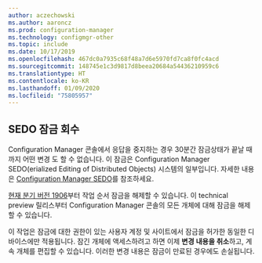 ```yaml
---
author: aczechowski
ms.author: aaroncz
ms.prod: configuration-manager
ms.technology: configmgr-other
ms.topic: include
ms.date: 10/17/2019
ms.openlocfilehash: 467dc0a7935c68f48a7d6e5970fd7ca8f0fc4acd
ms.sourcegitcommit: 148745e1c3d9817d8beea20684a54436210959c6
ms.translationtype: HT
ms.contentlocale: ko-KR
ms.lasthandoff: 01/09/2020
ms.locfileid: "75805957"
---
```

## <a name="bkmk_sedo"></a> SEDO 잠금 회수

<!--4786915-->

Configuration Manager 콘솔에서 응답을 중지하는 경우 30분간 잠금상태가 끝날 때까지 어떤 변경 도 할 수 없습니다. 이 잠금은 Configuration Manager SEDO(erialized Editing of Distributed Objects) 시스템의 일부입니다. 자세한 내용은 [Configuration Manager SEDO](/sccm/develop/core/understand/sedo)를 참조하세요.

[현재 분기 버전 1906](/sccm/core/plan-design/changes/whats-new-in-version-1906#reclaim-sedo-lock-for-task-sequences)부터 작업 순서 잠금을 해제할 수 있습니다. 이 technical preview 릴리스부터 Configuration Manager 콘솔의 모든 개체에 대해 잠금을 해제할 수 있습니다.

이 작업은 잠금에 대한 권한이 있는 사용자 계정 및 사이트에서 잠금을 허가한 동일한 디바이스에만 적용됩니다. 잠긴 개체에 액세스하려고 하면 이제 **변경 내용을 취소**하고, 계속 개체를 편집할 수 있습니다. 이러한 변경 내용은 잠금이 만료된 경우에도 손실됩니다.
